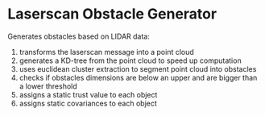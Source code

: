 # Laserscan Obstacle Generator
Generates obstacles based on LIDAR data:
1. transforms the laserscan message into a point cloud
2. generates a KD-tree from the point cloud to speed up computation
3. uses euclidean cluster extraction to segment point cloud into obstacles
4. checks if obstacles dimensions are below an upper and are bigger than a lower threshold
5. assigns a static trust value to each object
6. assigns static covariances to each object
